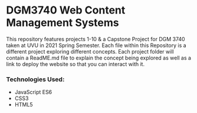 # DGM3740 Web Content Management Systems

This repository features projects 1-10 &amp; a Capstone Project for DGM 3740 taken at UVU in 2021 Spring Semester. Each file within this Repository is a different project 
exploring different concepts. Each project folder will contain a ReadME.md file to explain the concept being explored as well as a link to deploy the website so that you can interact with it.

### Technologies Used:

- JavaScript ES6
- CSS3
- HTML5

